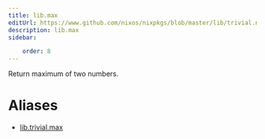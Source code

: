 ```yaml
---
title: lib.max
editUrl: https://www.github.com/nixos/nixpkgs/blob/master/lib/trivial.nix#L341C9
description: lib.max
sidebar:

    order: 8
---
```


Return maximum of two numbers.


# Aliases

- [lib.trivial.max](/reference/libtrivial.max)



